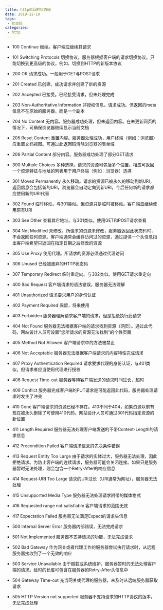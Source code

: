 ```yaml
---
title: http返回的状态码
date: 2019-12-10
tags:
 - 状态码
categories:
 - http
---
```


- 100    Continue    继续。客户端应继续其请求
- 101    Switching Protocols    切换协议。服务器根据客户端的请求切换协议。只能切换到更高级的协议，例如，切换到HTTP的新版本协议

- 200    OK    请求成功。一般用于GET与POST请求

- 201    Created    已创建。成功请求并创建了新的资源

- 202    Accepted    已接受。已经接受请求，但未处理完成

- 203    Non-Authoritative Information    非授权信息。请求成功。但返回的meta信息不在原始的服务器，而是一个副本

- 204    No Content    无内容。服务器成功处理，但未返回内容。在未更新网页的情况下，可确保浏览器继续显示当前文档

- 205    Reset Content    重置内容。服务器处理成功，用户终端（例如：浏览器）应重置文档视图。可通过此返回码清除浏览器的表单域

- 206    Partial Content    部分内容。服务器成功处理了部分GET请求

- 300    Multiple Choices    多种选择。请求的资源可包括多个位置，相应可返回一个资源特征与地址的列表用于用户终端（例如：浏览器）选择

- 301    Moved Permanently    永久移动。请求的资源已被永久的移动到新URI，返回信息会包括新的URI，浏览器会自动定向到新URI。今后任何新的请求都应使用新的URI代替

- 302    Found    临时移动。与301类似。但资源只是临时被移动。客户端应继续使用原有URI

- 303    See Other    查看其它地址。与301类似。使用GET和POST请求查看

- 304    Not Modified    未修改。所请求的资源未修改，服务器返回此状态码时，不会返回任何资源。客户端通常会缓存访问过的资源，通过提供一个头信息指出客户端希望只返回在指定日期之后修改的资源

- 305    Use Proxy    使用代理。所请求的资源必须通过代理访问

- 306    Unused    已经被废弃的HTTP状态码

- 307    Temporary Redirect    临时重定向。与302类似。使用GET请求重定向

- 400    Bad Request    客户端请求的语法错误，服务器无法理解

- 401    Unauthorized    请求要求用户的身份认证

- 402    Payment Required    保留，将来使用

- 403    Forbidden    服务器理解请求客户端的请求，但是拒绝执行此请求

- 404    Not Found    服务器无法根据客户端的请求找到资源（网页）。通过此代码，网站设计人员可设置"您所请求的资源无法找到"的个性页面

- 405    Method Not Allowed    客户端请求中的方法被禁止

- 406    Not Acceptable    服务器无法根据客户端请求的内容特性完成请求

- 407    Proxy Authentication Required    请求要求代理的身份认证，与401类似，但请求者应当使用代理进行授权

- 408    Request Time-out    服务器等待客户端发送的请求时间过长，超时

- 409    Conflict    服务器完成客户端的PUT请求是可能返回此代码，服务器处理请求时发生了冲突

- 410    Gone    客户端请求的资源已经不存在。410不同于404，如果资源以前有现在被永久删除了可使用410代码，网站设计人员可通过301代码指定资源的新位置

- 411    Length Required    服务器无法处理客户端发送的不带Content-Length的请求信息

- 412    Precondition Failed    客户端请求信息的先决条件错误

- 413    Request Entity Too Large    由于请求的实体过大，服务器无法处理，因此拒绝请求。为防止客户端的连续请求，服务器可能会关闭连接。如果只是服务器暂时无法处理，则会包含一个Retry-After的响应信息

- 414    Request-URI Too Large    请求的URI过长（URI通常为网址），服务器无法处理

- 415    Unsupported Media Type    服务器无法处理请求附带的媒体格式

- 416    Requested range not satisfiable    客户端请求的范围无效

- 417    Expectation Failed    服务器无法满足Expect的请求头信息

- 500    Internal Server Error    服务器内部错误，无法完成请求

- 501    Not Implemented    服务器不支持请求的功能，无法完成请求

- 502    Bad Gateway    作为网关或者代理工作的服务器尝试执行请求时，从远程服务器接收到了一个无效的响应

- 503    Service Unavailable    由于超载或系统维护，服务器暂时的无法处理客户端的请求。延时的长度可包含在服务器的Retry-After头信息中

- 504    Gateway Time-out    充当网关或代理的服务器，未及时从远端服务器获取请求

- 505    HTTP Version not supported    服务器不支持请求的HTTP协议的版本，无法完成处理